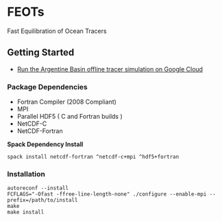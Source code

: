 # FEOTs
Fast Equilibration of Ocean Tracers


## Getting Started
* [Run the Argentine Basin offline tracer simulation on Google Cloud](https://fluidnumerics.github.io/FEOTS/codelabs/feots-on-google-cloud/#0)

### Package Dependencies
* Fortran Compiler (2008 Compliant)
* MPI
* Parallel HDF5 ( C and Fortran builds )
* NetCDF-C
* NetCDF-Fortran

**Spack Dependency Install**
```
spack install netcdf-fortran ^netcdf-c+mpi ^hdf5+fortran
```

### Installation
```
autoreconf --install
FCFLAGS="-Ofast -ffree-line-length-none" ./configure --enable-mpi --prefix=/path/to/install
make
make install
```
